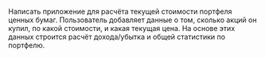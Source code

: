 Написать приложение для расчёта текущей стоимости портфеля ценных бумаг. Пользователь добавляет данные о том, сколько акций он купил, по какой стоимости, и какая текущая цена. На основе этих данных строится расчёт дохода/убытка и общей статистики по портфелю.
